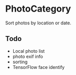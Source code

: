 # PhotoCategory
Sort photos by location or date.
## Todo
- Local photo list
- photo exif info
- sorting
- TensorFlow face identify

